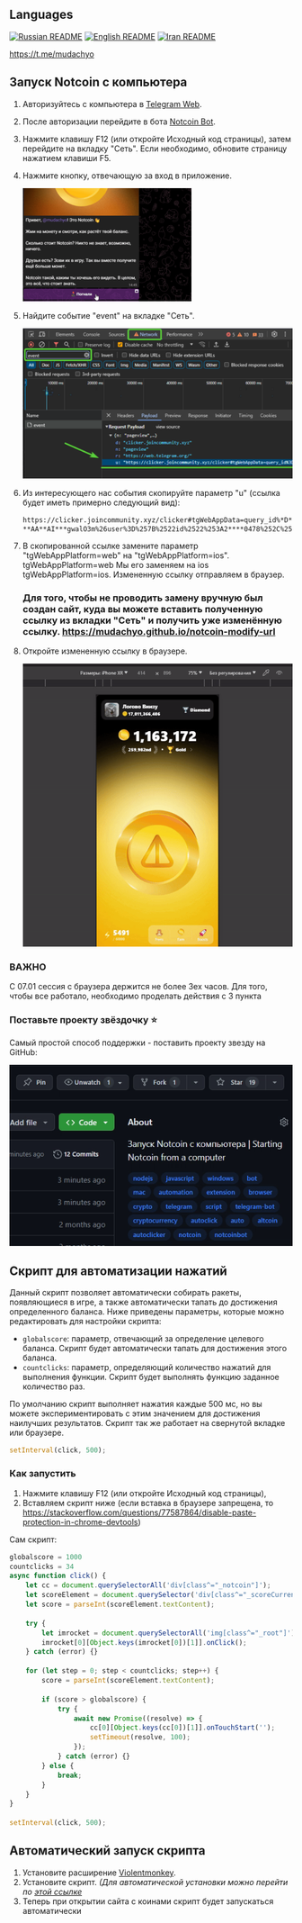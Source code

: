 ## Languages
[![Russian README](https://raw.githubusercontent.com/hjnilsson/country-flags/master/png100px/ru.png)](README.md) [![English README](https://raw.githubusercontent.com/hjnilsson/country-flags/master/png100px/us.png)](/translations/readme_en.md) [![Iran README](https://raw.githubusercontent.com/hjnilsson/country-flags/master/png100px/ir.png)](/translations/readme_ir.md)

https://t.me/mudachyo

## Запуск Notcoin с компьютера

1. Авторизуйтесь с компьютера в [Telegram Web](https://web.telegram.org).
2. После авторизации перейдите в бота [Notcoin Bot](https://web.telegram.org/k/#@notcoin_bot).
3. Нажмите клавишу F12 (или откройте Исходный код страницы), затем перейдите на вкладку "Сеть". Если необходимо, обновите страницу нажатием клавиши F5.
4. Нажмите кнопку, отвечающую за вход в приложение.
   
   ![img.png](/assets/img.png)
5. Найдите событие "event" на вкладке "Сеть".
   
   ![img_2.png](/assets/img_2.png)
6. Из интересующего нас события скопируйте параметр "u" (ссылка будет иметь примерно следующий вид):
   ```
   https://clicker.joincommunity.xyz/clicker#tgWebAppData=query_id%*D**GO*-**AA**AI***gwalO3m%26user%3D%257B%2522id%2522%253A2****0478%252C%2522first_name%2522%253A%2522*******%2522%252C%2522last_name%2522%253A%2522*******%2522%252C%2522username%2522%253A%2522******%2522%252C%2522language_code%2522%253A%2522ru%2522%252C%2522is_premium%2522%253Atrue%252C%2522allows_write_to_pm%2522%253Atrue%257D%26auth_date%3D170**16279%26hash%3D7dfa***db35***b593aa80f3***9858ca0649c5***cd001bf888888b770a3ff0e&tgWebAppVersion=7.0&tgWebAppPlatform=web&tgWebAppThemeParams=%7B%22bg_color%22%3A%22%23ffffff%22%2C%22button_color%22%3A%22%233390ec%22%2C%22button_text_color%22%3A%22%23ffffff%22%2C%22hint_color%22%3A%22%23707579%22%2C%22link_color%22%3A%22%2300488f%22%2C%22secondary_bg_color%22%3A%22%23f4f4f5%22%2C%22text_color%22%3A%22%23000000%22%2C%22header_bg_color%22%3A%22%23ffffff%22%2C%22accent_text_color%22%3A%22%233390ec%22%2C%22section_bg_color%22%3A%22%23ffffff%22%2C%22section_header_text_color%22%3A%22%233390ec%22%2C%22subtitle_text_color%22%3A%22%23707579%22%2C%22destructive_text_color%22%3A%22%23df3f40%22%7D
   ```
7. В скопированной ссылке замените параметр "tgWebAppPlatform=web" на "tgWebAppPlatform=ios".
tgWebAppPlatform=web
Мы его заменяем на ios
tgWebAppPlatform=ios.
Измененную ссылку отправляем в браузер. 

   ### Для того, чтобы не проводить замену вручную был создан сайт, куда вы можете вставить полученную ссылку из вкладки "Сеть" и получить уже изменённую ссылку. https://mudachyo.github.io/notcoin-modify-url
8. Откройте измененную ссылку в браузере.
   
   ![Работа скрипта](/assets/autoclick.gif)

### ВАЖНО
C 07.01 сессия с браузера держится не более 3ех часов.
Для того, чтобы все работало, необходимо проделать действия с 3 пункта

### Поставьте проекту звёздочку ⭐
Самый простой способ поддержки - поставить проекту звезду на GitHub:

![Поставьте звезду](/assets/star.gif)

## Скрипт для автоматизации нажатий

Данный скрипт позволяет автоматически собирать ракеты, появляющиеся в игре, а также автоматически тапать до достижения определенного баланса. Ниже приведены параметры, которые можно редактировать для настройки скрипта:

- `globalscore`: параметр, отвечающий за определение целевого баланса. Скрипт будет автоматически тапать для достижения этого баланса.
- `countclicks`: параметр, определяющий количество нажатий для выполнения функции. Скрипт будет выполнять функцию заданное количество раз.

По умолчанию скрипт выполняет нажатия каждые 500 мс, но вы можете экспериментировать с этим значением для достижения наилучших результатов. 
Скрипт так же работает на свернутой вкладке или браузере.

```javascript
setInterval(click, 500);
```
### Как запустить

1. Нажмите клавишу F12 (или откройте Исходный код страницы),
2. Вставляем скрипт ниже (если вставка в браузере запрещена, то https://stackoverflow.com/questions/77587864/disable-paste-protection-in-chrome-devtools)

Сам скрипт:
```javascript
globalscore = 1000
countclicks = 34
async function click() {
    let cc = document.querySelectorAll('div[class^="_notcoin"]');
    let scoreElement = document.querySelector('div[class^="_scoreCurrent"]');
    let score = parseInt(scoreElement.textContent);
    
    try {
        let imrocket = document.querySelectorAll('img[class^="_root"]');
        imrocket[0][Object.keys(imrocket[0])[1]].onClick();
    } catch (error) {}
    
    for (let step = 0; step < countclicks; step++) {
        score = parseInt(scoreElement.textContent);

        if (score > globalscore) {
            try {
                await new Promise((resolve) => {
                    cc[0][Object.keys(cc[0])[1]].onTouchStart('');
                    setTimeout(resolve, 100);
                });
            } catch (error) {}
        } else {
            break;
        }
    }
}

setInterval(click, 500);
```

## Автоматический запуск скрипта

1. Установите расширение [Violentmonkey](https://violentmonkey.github.io/get-it/).
2. Установите скрипт. _(Для автоматической установки можно перейти по [этой ссылке](https://github.com/mudachyo/notcoin-bot/raw/main/auto-click-notcoin.user.js)_
3. Теперь при открытии сайта с коинами скрипт будет запускаться автоматически

